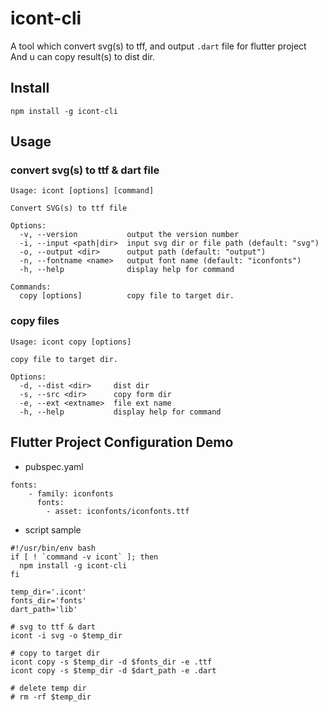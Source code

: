 # icont-cli
A tool which convert svg(s) to tff, and output `.dart` file for flutter project
And u can copy result(s) to dist dir.
## Install

```shell
npm install -g icont-cli
```

## Usage 

### convert svg(s) to ttf & dart file

```shell
Usage: icont [options] [command]

Convert SVG(s) to ttf file

Options:
  -v, --version           output the version number
  -i, --input <path|dir>  input svg dir or file path (default: "svg")
  -o, --output <dir>      output path (default: "output")
  -n, --fontname <name>   output font name (default: "iconfonts")
  -h, --help              display help for command

Commands:
  copy [options]          copy file to target dir.
```


### copy files

```shell
Usage: icont copy [options]

copy file to target dir.

Options:
  -d, --dist <dir>     dist dir
  -s, --src <dir>      copy form dir
  -e, --ext <extname>  file ext name
  -h, --help           display help for command
```

## Flutter Project Configuration Demo

- pubspec.yaml

```shell
fonts:
    - family: iconfonts
      fonts:
        - asset: iconfonts/iconfonts.ttf
```

- script sample

```shell
#!/usr/bin/env bash
if [ ! `command -v icont` ]; then
  npm install -g icont-cli
fi

temp_dir='.icont'
fonts_dir='fonts'
dart_path='lib'

# svg to ttf & dart
icont -i svg -o $temp_dir

# copy to target dir
icont copy -s $temp_dir -d $fonts_dir -e .ttf
icont copy -s $temp_dir -d $dart_path -e .dart

# delete temp dir
# rm -rf $temp_dir
```